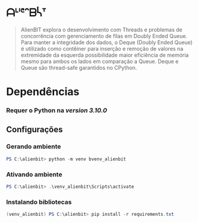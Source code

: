 # ᗩᒻᑊᕪᐢᗷᓵᐪ

> AlienBIT explora o desenvolvimento com Threads e problemas de concorrência com gerenciamento de filas em Doubly Ended Queue.
Para manter a integridade dos dados, o Deque (Doubly Ended Queue) é utilizado como contêiner para inserção e remoção de valores na extremidade da esquerda possibilidade maior eficiência de memória mesmo para ambos os lados em comparação a Queue. Deque e Queue são thread-safe garantidos no CPython.

# Dependências

### Requer o Python na ***version 3.10.0***

## Configurações

### Gerando ambiente
```powershell
PS C:\alienbit> python -m venv bvenv_alienbit
```
### Ativando ambiente
```powershell
PS C:\alienbit> .\venv_alienbit\Scripts\activate
```
### Instalando bibliotecas
```powershell
(venv_alienbit) PS C:\alienbit> pip install -r requirements.txt
```